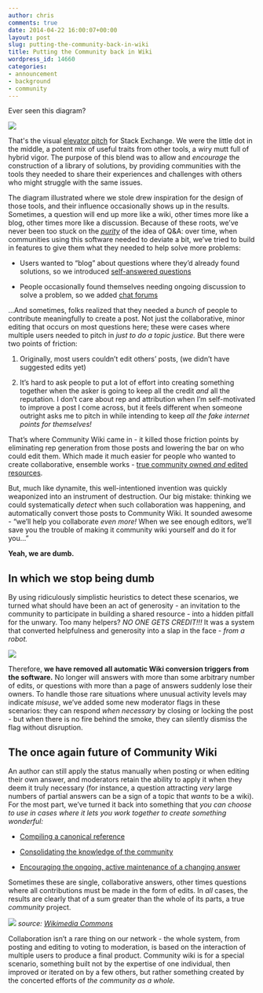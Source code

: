 ```yaml
---
author: chris
comments: true
date: 2014-04-22 16:00:07+00:00
layout: post
slug: putting-the-community-back-in-wiki
title: Putting the Community back in Wiki
wordpress_id: 14660
categories:
- announcement
- background
- community
---
```


Ever seen this diagram?

![](http://cdn.sstatic.net/Img/about/venn-diagram.png)

That's the visual [elevator pitch](http://en.wikipedia.org/wiki/Elevator_pitch) for Stack Exchange. We were the little dot in the middle, a potent mix of useful traits from other tools, a wiry mutt full of hybrid vigor. The purpose of this blend was to allow and _encourage_ the construction of a library of solutions, by providing communities with the tools they needed to share their experiences and challenges with others who might struggle with the same issues.

The diagram illustrated where we stole drew inspiration for the design of those tools, and their influence occasionally shows up in the results. Sometimes, a question will end up more like a wiki, other times more like a blog, other times more like a discussion. Because of these roots, we’ve never been too stuck on the _[purity](https://www.youtube.com/watch?v=Qr2bSL5VQgM)_ of the idea of Q&A: over time, when communities using this software needed to deviate a bit, we’ve tried to build in features to give them what they needed to help solve more problems:



	
  * Users wanted to “blog” about questions where they’d already found solutions, so we introduced [self-answered questions](http://blog.stackoverflow.com/2012/05/encyclopedia-stack-exchange/)

	
  * People occasionally found themselves needing ongoing discussion to solve a problem, so we added [chat forums](http://blog.stackoverflow.com/2010/10/stack-overflow-chat-now-live/)


...And sometimes, folks realized that they needed a _bunch_ of people to contribute meaningfully to create a post. Not just the collaborative, minor editing that occurs on most questions here; these were cases where multiple users needed to pitch in _just to do a topic justice._ But there were two points of friction:



	
  1. Originally, most users couldn’t edit others’ posts, (we didn’t have suggested edits yet)

	
  2. It’s hard to ask people to put a lot of effort into creating something together when the asker is going to keep all the credit _and_ all the reputation. I don’t care about rep and attribution when I’m self-motivated to improve a post I come across, but it feels different when someone outright asks me to pitch in while intending to keep _all the fake internet points for themselves!_


That’s where Community Wiki came in - it killed those friction points by eliminating rep generation from those posts and lowering the bar on who could edit them. Which made it much easier for people who wanted to create collaborative, ensemble works - [true community owned _and_ edited resources](http://blog.stackoverflow.com/2011/08/the-future-of-community-wiki/).

But, much like dynamite, this well-intentioned invention was quickly weaponized into an instrument of destruction. Our big mistake: thinking we could systematically _detect_ when such collaboration was happening, and automatically convert those posts to Community Wiki. It sounded awesome - “we’ll help you collaborate _even more!_ When we see enough editors, we’ll save you the trouble of making it community wiki yourself and do it for you…”

**Yeah, we are dumb.**


## In which we stop being dumb


By using ridiculously simplistic heuristics to detect these scenarios, we turned what should have been an act of generosity - an invitation to the community to participate in building a shared resource - into a hidden pitfall for the unwary. Too many helpers? _NO ONE GETS CREDIT!!!_ It was a system that converted helpfulness and generosity into a slap in the face - _from a robot._

![](http://i.stack.imgur.com/BIcgo.png)

Therefore, **we have removed all automatic Wiki conversion triggers from the software.** No longer will answers with more than some arbitrary number of edits, or questions with more than a page of answers suddenly lose their owners. To handle those rare situations where unusual activity levels may indicate _misuse_, we’ve added some new moderator flags in these scenarios: they can respond _when necessary_ by closing or locking the post - but when there is no fire behind the smoke, they can silently dismiss the flag without disruption.


## The once again future of Community Wiki


An author can still apply the status manually when posting or when editing their own answer, and moderators retain the ability to apply it when they deem it truly necessary (for instance, a question attracting _very_ large numbers of partial answers can be a sign of a topic that _wants_ to be a wiki). For the most part, we’ve turned it back into something that _you can choose to use in cases where it lets you work together to create something wonderful:_



	
  * [Compiling a canonical reference](http://superuser.com/questions/100360/how-do-i-get-rid-of-malicious-spyware-malware-viruses-or-rootkits-from-my-pc)

	
  * [Consolidating the knowledge of the community](http://serverfault.com/questions/496139/something-is-burning-in-the-server-room-how-can-i-quickly-identify-what-it-is/496284#496284)

	
  * [Encouraging the ongoing, active maintenance of a changing answer](http://stackoverflow.com/questions/1253683/what-browsers-support-html5-websocket-api/2700609#2700609)


Sometimes these are single, collaborative answers, other times questions where all contributions must be made in the form of edits. In _all_ cases, the results are clearly that of a sum greater than the whole of its parts, a true _community_ project.

![](http://i.stack.imgur.com/3nTI3.png)
_source: [Wikimedia Commons](http://commons.wikimedia.org/wiki/File:Barn_raising_in_Lansing.jpg)_

Collaboration isn’t a rare thing on our network - the whole system, from posting and editing to voting to moderation, is based on the interaction of multiple users to produce a final product. Community wiki is for a special scenario, something built not by the expertise of one individual, then improved or iterated on by a few others, but rather something created by the concerted efforts of _the community as a whole._
